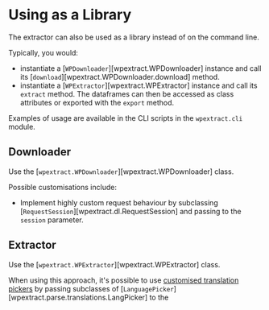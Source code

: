 # Using as a Library

The extractor can also be used as a library instead of on the command line.

Typically, you would:

- instantiate a [`WPDownloader`][wpextract.WPDownloader] instance and call its [`download`][wpextract.WPDownloader.download] method.
- instantiate a [`WPExtractor`][wpextract.WPExtractor] instance and call its `extract` method. The dataframes can then be accessed as class attributes or exported with the `export` method.

Examples of usage are available in the CLI scripts in the `wpextract.cli` module.



## Downloader

Use the [`wpextract.WPDownloader`][wpextract.WPDownloader] class.

Possible customisations include:

- Implement highly custom request behaviour by subclassing [`RequestSession`][wpextract.dl.RequestSession] and passing to the `session` parameter.


## Extractor

Use the [`wpextract.WPExtractor`][wpextract.WPExtractor] class.

When using this approach, it's possible to use [customised translation pickers](../advanced/multilingual.md#adding-support) by passing subclasses of [`LanguagePicker`][wpextract.parse.translations.LangPicker] to the
